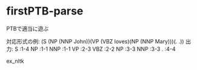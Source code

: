 # firstPTB-parse
PTBで適当に遊ぶ

対応形式の例:
(S (NP (NNP John))(VP (VBZ loves)(NP (NNP Mary)))(. .))
出力:
S :1-4
NP :1-1
NNP :1-1
VP :2-3
VBZ :2-2
NP :3-3
NNP :3-3
. :4-4

ex_nltk
